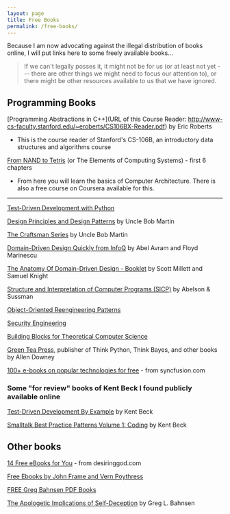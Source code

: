 ```yaml
---
layout: page
title: Free Books
permalink: /free-books/
---
```


Because I am now advocating against the illegal distribution of books online, I will put links here to some freely available books...

> If we can't legally posses it, it might not be for us (or at least not yet --- there are other things we might need to focus our attention to), or there might be other resources available to us that we have ignored.

## Programming Books

[Programming Abstractions in C++](URL of this Course Reader: http://www-cs-faculty.stanford.edu/~eroberts/CS106BX-Reader.pdf) by Eric Roberts

- This is the course reader of Stanford's CS-106B, an introductory data structures and algorithms course

[From NAND to Tetris](http://nand2tetris.org/course.php) (or The Elements of Computing Systems) - first 6 chapters

- From here you will learn the basics of Computer Architecture. There is also a free course on Coursera available for this.

---

[Test-Driven Development with Python](http://www.obeythetestinggoat.com/pages/book.html#toc)

<!-- 
- Learn TDD and Django
 -->

 [Design Principles and Design Patterns](http://www.cvc.uab.es/shared/teach/a21291/temes/object_oriented_design/materials_adicionals/principles_and_patterns.pdf) by Uncle Bob Martin

 [The Craftsman Series](https://github.com/sensui/the-craftsman-book) by Uncle Bob Martin

[Domain-Driven Design Quickly from InfoQ](http://infoq.com/books/domain-driven-design-quickly) by Abel Avram and Floyd Marinescu

[The Anatomy Of Domain-Driven Design - Booklet](https://leanpub.com/theanatomyofdomain-drivendesign) by Scott Millett and Samuel Knight

[Structure and Interpretation of Computer Programs (SICP)](https://sicpebook.wordpress.com/ebook/) by Abelson & Sussman

[Object-Oriented Reengineering Patterns](http://scg.unibe.ch/download/oorp/)

[Security Engineering](http://www.cl.cam.ac.uk/~rja14/book.html)

[Building Blocks for Theoretical Computer Science](http://mfleck.cs.illinois.edu/building-blocks/)

[Green Tea Press](http://greenteapress.com/wp/), publisher of Think Python, Think Bayes, and other books by Allen Downey

[100+ e-books on popular technologies for free](https://www.syncfusion.com/resources/techportal/ebooks) - from syncfusion.com



### Some "for review" books of Kent Beck I found publicly available online

[Test-Driven Development By Example](http://www.eecs.yorku.ca/course_archive/2003-04/W/3311/sectionM/case_studies/money/KentBeck_TDD_byexample.pdf) by Kent Beck

[Smalltalk Best Practice Patterns Volume 1: Coding](https://pdfs.semanticscholar.org/e025/d7b42423a45fe0c22bc13ab1d5be5a22b616.pdf) by Kent Beck



## Other books

[14 Free eBooks for You](http://www.desiringgod.org/articles/14-free-ebooks-for-you) - from desiringgod.com

[Free Ebooks by John Frame and Vern Poythress](https://frame-poythress.org/ebooks/)

[FREE Greg Bahnsen PDF Books](https://presupp101.wordpress.com/2013/07/15/free-greg-bahnsen-pdf-books/)

[The Apologetic Implications of Self-Deception](https://biblicalthinker.files.wordpress.com/2013/01/the-apologetic-implications-of-self-deception.pdf) by Greg L. Bahnsen

